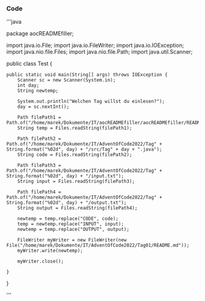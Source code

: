 ### Code

'''java

package aocREADMEfiller;

import java.io.File;
import java.io.FileWriter;
import java.io.IOException;
import java.nio.file.Files;
import java.nio.file.Path;
import java.util.Scanner;

public class Test {

	public static void main(String[] args) throws IOException {
		Scanner sc = new Scanner(System.in);
		int day;
		String newtemp;
		
		System.out.println("Welchen Tag willst du einlesen?");
		day = sc.nextInt();
		
		Path filePath1 = Path.of("/home/marek/Dokumente/IT/aocREADMEfiller/aocREADMEfiller/READMEtemp.md");
		String temp = Files.readString(filePath1);

		Path filePath2 = Path.of("/home/marek/Dokumente/IT/AdventOfCode2022/Tag" + String.format("%02d", day) + "/src/Tag" + day + ".java");
		String code = Files.readString(filePath2);

		Path filePath3 = Path.of("/home/marek/Dokumente/IT/AdventOfCode2022/Tag" + String.format("%02d", day) + "/input.txt");
		String input = Files.readString(filePath3);

		Path filePath4 = Path.of("/home/marek/Dokumente/IT/AdventOfCode2022/Tag" + String.format("%02d", day) + "/output.txt");
		String output = Files.readString(filePath4);

		newtemp = temp.replace("CODE", code);
		temp = newtemp.replace("INPUT", input);
		newtemp = temp.replace("OUTPUT", output);

		FileWriter myWriter = new FileWriter(new File("/home/marek/Dokumente/IT/AdventOfCode2022/Tag01/README.md"));
		myWriter.write(newtemp);
		
		myWriter.close();

	}

}

'''
